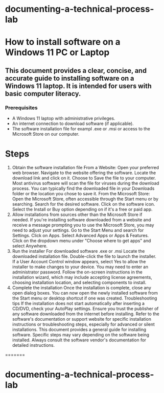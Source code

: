 # documenting-a-technical-process-lab
# How to install software on a Windows 11 PC or Laptop

## This document provides a clear, concise, and accurate guide to installing software on a Windows 11 laptop. It is intended for users with basic computer literacy.

### Prerequisites
* A Windows 11 laptop with administrative privileges.
* An internet connection to download software (if applicable).
* The software installation file for exampl .exe or .msi or access to the Microsoft Store on our computer.

# Steps
1. Obtain the software installation file
From a Website:
Open your preferred web browser.
Navigate to the website offering the software.
Locate the download link and click on it.
Choose to Save the file to your computer. Most antivirus software will scan the file for viruses during the download process. You can typically find the downloaded file in your Downloads folder or the location you chose to save it.
From the Microsoft Store:
Open the Microsoft Store, often accessible through the Start menu or by searching.
Search for the desired software.
Click on the software icon.
Select the Install or Buy option depending on if it's a free or paid app.
2. Allow installations from sources other than the Microsoft Store if needed.
If you're installing software downloaded from a website and receive a message prompting you to use the Microsoft Store, you may need to adjust your settings.
Go to the Start Menu and search for Settings.
Click on Apps.
Select Advanced Apps or Apps & Features.
Click on the dropdown menu under "Choose where to get apps" and select Anywhere.
3. Run the installer
For downloaded software .exe or .msi
Locate the downloaded installation file.
Double-click the file to launch the installer.
If a User Account Control window appears, select Yes to allow the installer to make changes to your device. You may need to enter an administrator password.
Follow the on-screen instructions in the installation wizard, which may include accepting license agreements, choosing installation location, and selecting components to install.
4. Complete the installation
Once the installation is complete, close any open dialog boxes.
You can now open the newly installed software from the Start menu or desktop shortcut if one was created.
Troubleshooting tips
If the installation does not start automatically after inserting a CD/DVD, check your AutoPlay settings.
Ensure you trust the publisher of any software downloaded from the internet before installing.
Refer to the software's documentation or support website for specific installation instructions or troubleshooting steps, especially for advanced or silent installations.
This document provides a general guide for installing software. Specific steps may vary depending on the software being installed. Always consult the software vendor's documentation for detailed instructions.

=======
# documenting-a-technical-process-lab
